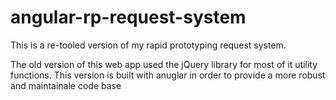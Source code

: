 # angular-rp-request-system

This is a re-tooled version of my rapid prototyping request system. 

The old version of this web app used the jQuery library for most of it utility functions.  This version is built with anuglar in order to provide a more robust and maintainale code base

